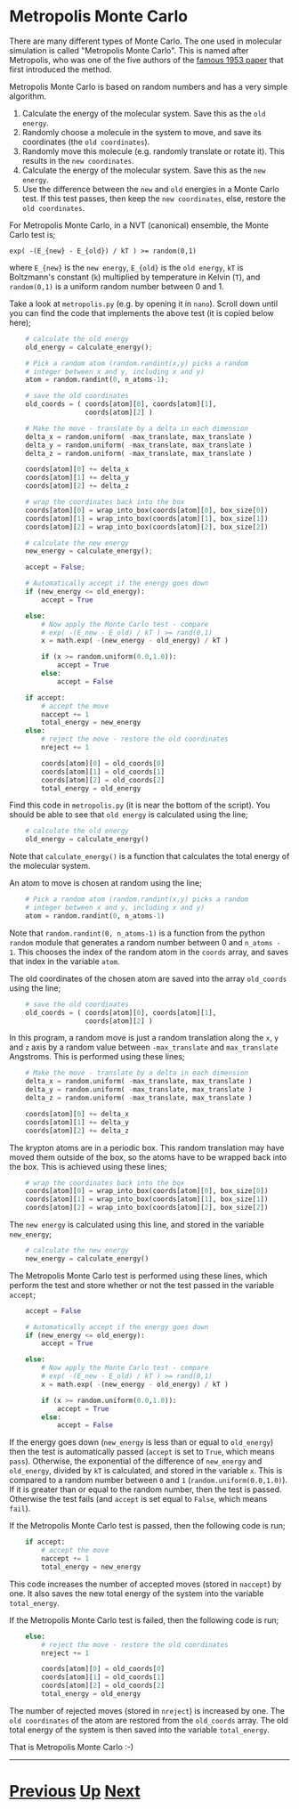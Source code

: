 
# Metropolis Monte Carlo

There are many different types of Monte Carlo. The one used in molecular simulation is called "Metropolis Monte Carlo". This is named after Metropolis, who was one of the five authors of the [famous 1953 paper](http://dx.doi.org/10.1063/1.1699114) that first introduced the method.

Metropolis Monte Carlo is based on random numbers and has a very simple algorithm.

1. Calculate the energy of the molecular system. Save this as the `old energy`.
2. Randomly choose a molecule in the system to move, and save its coordinates (the `old coordinates`).
3. Randomly move this molecule (e.g. randomly translate or rotate it). This results in the `new coordinates`.
4. Calculate the energy of the molecular system. Save this as the `new energy`.
5. Use the difference between the `new` and `old` energies in a Monte Carlo test. If this test passes, then keep the `new coordinates`, else, restore the `old coordinates`.

For Metropolis Monte Carlo, in a NVT (canonical) ensemble, the Monte Carlo test is;

```
exp( -(E_{new} - E_{old}) / kT ) >= random(0,1)
```

where `E_{new}` is the `new energy`, `E_{old}` is the `old energy`, `kT` is Boltzmann's constant (`k`) multiplied by temperature in Kelvin (`T`), and `random(0,1)` is a uniform random number between 0 and 1.

Take a look at `metropolis.py` (e.g. by opening it in `nano`). Scroll down until you can find the code that implements the above test (it is copied below here);

```python
    # calculate the old energy
    old_energy = calculate_energy();

    # Pick a random atom (random.randint(x,y) picks a random
    # integer between x and y, including x and y)
    atom = random.randint(0, n_atoms-1);

    # save the old coordinates
    old_coords = ( coords[atom][0], coords[atom][1],
                   coords[atom][2] )

    # Make the move - translate by a delta in each dimension
    delta_x = random.uniform( -max_translate, max_translate )
    delta_y = random.uniform( -max_translate, max_translate )
    delta_z = random.uniform( -max_translate, max_translate )

    coords[atom][0] += delta_x
    coords[atom][1] += delta_y
    coords[atom][2] += delta_z

    # wrap the coordinates back into the box
    coords[atom][0] = wrap_into_box(coords[atom][0], box_size[0])
    coords[atom][1] = wrap_into_box(coords[atom][1], box_size[1])
    coords[atom][2] = wrap_into_box(coords[atom][2], box_size[2])

    # calculate the new energy
    new_energy = calculate_energy();

    accept = False;

    # Automatically accept if the energy goes down
    if (new_energy <= old_energy):
        accept = True

    else:
        # Now apply the Monte Carlo test - compare
        # exp( -(E_new - E_old) / kT ) >= rand(0,1)
        x = math.exp( -(new_energy - old_energy) / kT )

        if (x >= random.uniform(0.0,1.0)):
            accept = True
        else:
            accept = False

    if accept:
        # accept the move
        naccept += 1
        total_energy = new_energy
    else:
        # reject the move - restore the old coordinates
        nreject += 1

        coords[atom][0] = old_coords[0]
        coords[atom][1] = old_coords[1]
        coords[atom][2] = old_coords[2]
        total_energy = old_energy
```

Find this code in `metropolis.py` (it is near the bottom of the script). You should be able to see that `old energy` is calculated using the line;

```python
    # calculate the old energy
    old_energy = calculate_energy()
```

Note that `calculate_energy()` is a function that calculates the total energy of the molecular system.

An atom to move is chosen at random using the line;

```python
    # Pick a random atom (random.randint(x,y) picks a random
    # integer between x and y, including x and y)
    atom = random.randint(0, n_atoms-1)
```

Note that `random.randint(0, n_atoms-1)` is a function from the python `random` module that generates a random number between 0 and `n_atoms - 1`. This chooses the index of the random atom in the `coords` array, and saves that index in the variable `atom`.

The old coordinates of the chosen atom are saved into the array `old_coords` using the line;

```python
    # save the old coordinates
    old_coords = ( coords[atom][0], coords[atom][1],
                   coords[atom][2] )
```

In this program, a random move is just a random translation along the `x`, `y` and `z` axis by a random value between `-max_translate` and `max_translate` Angstroms. This is performed using these lines;

```python
    # Make the move - translate by a delta in each dimension
    delta_x = random.uniform( -max_translate, max_translate )
    delta_y = random.uniform( -max_translate, max_translate )
    delta_z = random.uniform( -max_translate, max_translate )

    coords[atom][0] += delta_x
    coords[atom][1] += delta_y
    coords[atom][2] += delta_z
```

The krypton atoms are in a periodic box. This random translation may have moved them outside of the box, so the atoms have to be wrapped back into the box. This is achieved using these lines;

```python
    # wrap the coordinates back into the box
    coords[atom][0] = wrap_into_box(coords[atom][0], box_size[0])
    coords[atom][1] = wrap_into_box(coords[atom][1], box_size[1])
    coords[atom][2] = wrap_into_box(coords[atom][2], box_size[2])
```

The `new energy` is calculated using this line, and stored in the variable `new_energy`;

```python
    # calculate the new energy
    new_energy = calculate_energy()
```

The Metropolis Monte Carlo test is performed using these lines, which perform the test and store whether or not the test passed in the variable `accept`;

```python
    accept = False

    # Automatically accept if the energy goes down
    if (new_energy <= old_energy):
        accept = True

    else:
        # Now apply the Monte Carlo test - compare
        # exp( -(E_new - E_old) / kT ) >= rand(0,1)
        x = math.exp( -(new_energy - old_energy) / kT )

        if (x >= random.uniform(0.0,1.0)):
            accept = True
        else:
            accept = False
```

If the energy goes down (`new_energy` is less than or equal to `old_energy`) then the test is automatically passed (`accept` is set to `True`, which means `pass`). Otherwise, the exponential of the difference of `new_energy` and `old_energy`, divided by `kT` is calculated, and stored in the variable `x`. This is compared to a random number between `0` and `1` (`random.uniform(0.0,1.0)`). If it is greater than or equal to the random number, then the test is passed. Otherwise the test fails (and `accept` is set equal to `False`, which means `fail`).

If the Metropolis Monte Carlo test is passed, then the following code is run;

```python
    if accept:
        # accept the move
        naccept += 1
        total_energy = new_energy
```

This code increases the number of accepted moves (stored in `naccept`) by one. It also saves the new total energy of the system into the variable `total_energy`.

If the Metropolis Monte Carlo test is failed, then the following code is run;

```python
    else:
        # reject the move - restore the old coordinates
        nreject += 1

        coords[atom][0] = old_coords[0]
        coords[atom][1] = old_coords[1]
        coords[atom][2] = old_coords[2]
        total_energy = old_energy
```

The number of rejected moves (stored in `nreject`) is increased by one. The `old coordinates` of the atom are restored from the `old_coords` array. The old total energy of the system is then saved into the variable `total_energy`.

That is Metropolis Monte Carlo :-)

***

# [Previous](software.md) [Up](README.md) [Next](running.md) 
